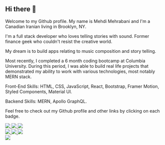 ## Hi there 👋

Welcome to my Github profile. My name is Mehdi Mehrabani and I'm a Canadian Iranian living in Brooklyn, NY.

I'm a full stack developer who loves telling stories with sound. Former finance geek who couldn't resist the creative world. 

My dream is to build apps relating to music composition and story telling.

Most recently, I completed a 6 month coding bootcamp at Columbia University. During this period, I was able to build real life projects that demonstrated my ability to work with various technologies, most notably MERN stack.

Front-End Skills: HTML, CSS, JavaScript, React, Bootstrap, Framer Motion, Styled Components, Material UI.

Backend Skills: MERN, Apollo GraphQL.

Feel free to check out my Github profile and other links by clicking on each badge.


<!-- Slack -->

<a href="https://mmehr1988.github.io/curly-octo-guacamole/">
<img src="https://img.shields.io/badge/GitHub-100000?style=for-the-badge&logo=github&logoColor=white" />
</a>


<!-- Email -->
<a href="mailto:tatash.my@gmail.com">
<img src="https://img.shields.io/badge/Gmail-D14836?style=for-the-badge&logo=gmail&logoColor=white" />
</a>

<!-- LinkedIn -->

<a href="https://www.linkedin.com/in/mehdi-mehrabani-810327219/">
<img src="https://img.shields.io/badge/LinkedIn-0077B5?style=for-the-badge&logo=linkedin&logoColor=white" />
</a>
<br>
<!-- Slack -->

<a href="https://mehdimehrabani.slack.com">
<img src="https://img.shields.io/badge/Slack-4A154B?style=for-the-badge&logo=slack&logoColor=white" />
</a>


<!-- Soundcloud -->
<a href="https://soundcloud.com/saintabdullah">
<img src="https://img.shields.io/badge/SoundCloud-FF3300?style=for-the-badge&logo=soundcloud&logoColor=white" />
</a>

<!-- Bandcamp -->
<a href="https://saintabdullah.bandcamp.com">
<img src="https://img.shields.io/badge/bandcamp-408294?style=for-the-badge&logo=soundcloud&logoColor=white" />
</a>

<br>

<!-- Instagram -->
<a href="https://www.instagram.com/saintabdullah/?hl=hu">
<img src="https://img.shields.io/badge/Instagram-E4405F?style=for-the-badge&logo=instagram&logoColor=white" />
</a>
